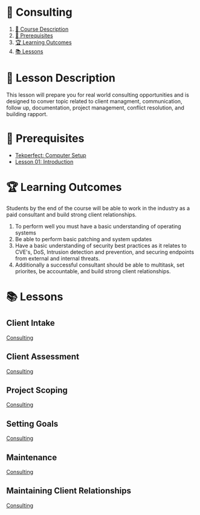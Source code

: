 # **💾 Consulting**

1. [📝 Course Description](#📝-course-description)
2. [🎯 Prerequisites](#🎯-prerequisites)
3. [🏆 Learning Outcomes](#🏆-learning-outcomes)
4. [📚 Lessons](#📚-lessons)


# 📝 Lesson Description

This lesson will prepare you for real world consulting opportunities and is designed to conver topic related to client managment, communication, follow up, documentation, project management, conflict resolution, and building rapport.

# 🎯 Prerequisites

* [Tekperfect: Computer Setup](/lessons/computer-setup.md)
* [Lesson 01: Introduction](/courses/01-Introduction/home.md)

# 🏆 Learning Outcomes

Students by the end of the course will be able to work in the industry as a paid consultant and build strong client relationships.

1. To perform well you must have a basic understanding of operating systems
2. Be able to perform basic patching and system updates
3. Have a basic understanding of security best practices as it relates to CVE's, DoS, Intrusion detection and prevention, and securing endpoints from external and internal threats. 
4. Additionally a successful consultant should be able to multitask, set priorites, be accountable, and build strong client relationships. 

# 📚 Lessons

## Client Intake
[Consulting](/courses/16-Consulting/lessons/client-intake.md)

## Client Assessment
[Consulting](/courses/16-Consulting/lessons/client-assessment.md)

## Project Scoping
[Consulting](/courses/16-Consulting/lessons/project-scoping.md)

## Setting Goals
[Consulting](/courses/16-Consulting/lessons/setting-goals.md)

## Maintenance
[Consulting](/courses/16-Consulting/lessons/maintenance.md)

## Maintaining Client Relationships
[Consulting](/courses/16-Consulting/lessons/relationships.md)
